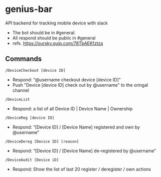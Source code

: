 # genius-bar
API backend for tracking mobile device with slack

- The bot should be in #general.
- All respond should be public in #general
- refs. https://oursky.quip.com/78TbAEKfztza


Commands
--

`/DeviceCheckout [device ID]`

- Respond: “@username checkout device [device ID]”
- Push "Device [device ID] check out by @username" to the oringal channel

`/DeviceList`

- Respond: a list of all Device ID | Device Name | Ownership

`/DeviceReg [device ID]`

- Respond: “[Device ID] / [Device Name] registered and own by @username”

`/DeviceDereg [Device ID] [reason]`

- Respond: “[Device ID] / [Device Name] de-registered by @username”

`/DeviceAudit [Device iD]`

- Respond: Show the list of last 20 register / deregister / own actions
